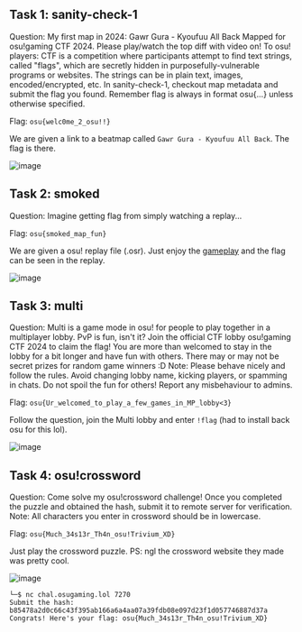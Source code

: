 ## Task 1: sanity-check-1
Question: My first map in 2024: Gawr Gura - Kyoufuu All Back
Mapped for osu!gaming CTF 2024. Please play/watch the top diff with video on!
To osu! players: CTF is a competition where participants attempt to find text strings, called "flags", which are secretly hidden in purposefully-vulnerable programs or websites. The strings can be in plain text, images, encoded/encrypted, etc.
In sanity-check-1, checkout map metadata and submit the flag you found. Remember flag is always in format osu{...} unless otherwise specified.

Flag: `osu{welc0me_2_osu!!}`

We are given a link to a beatmap called `Gawr Gura - Kyoufuu All Back`. The flag is there.

![image](https://github.com/warlocksmurf/onlinectf-writeups/assets/121353711/5132a901-afdb-437f-a0f9-eba642512920)

## Task 2: smoked
Question: Imagine getting flag from simply watching a replay...

Flag: `osu{smoked_map_fun}`

We are given a osu! replay file (.osr). Just enjoy the [gameplay](https://link.issou.best/PK1Tr3) and the flag can be seen in the replay.

![image](https://github.com/warlocksmurf/onlinectf-writeups/assets/121353711/9cc11079-5ac7-4559-b1b7-ff576af6ac9d)

## Task 3: multi
Question: Multi is a game mode in osu! for people to play together in a multiplayer lobby. PvP is fun, isn't it?
Join the official CTF lobby osu!gaming CTF 2024 to claim the flag! You are more than welcomed to stay in the lobby for a bit longer and have fun with others. There may or may not be secret prizes for random game winners :D Note: Please behave nicely and follow the rules. Avoid changing lobby name, kicking players, or spamming in chats. Do not spoil the fun for others! Report any misbehaviour to admins.

Flag: `osu{Ur_welcomed_to_play_a_few_games_in_MP_lobby<3}`

Follow the question, join the Multi lobby and enter `!flag` (had to install back osu for this lol).

![image](https://github.com/warlocksmurf/onlinectf-writeups/assets/121353711/9106b9d7-7ccb-40ba-ad4a-4f5757aae8fd)

## Task 4: osu!crossword
Question: Come solve my osu!crossword challenge! Once you completed the puzzle and obtained the hash, submit it to remote server for verification. Note: All characters you enter in crossword should be in lowercase.

Flag: `osu{Much_34s13r_Th4n_osu!Trivium_XD}`

Just play the crossword puzzle. PS: ngl the crossword website they made was pretty cool.

![image](https://github.com/warlocksmurf/onlinectf-writeups/assets/121353711/0f1499fe-15e1-464b-8b01-fe637f058e8f)

```
└─$ nc chal.osugaming.lol 7270
Submit the hash: b85478a2d0c66c43f395ab166a6a4aa07a39fdb08e097d23f1d057746887d37a
Congrats! Here's your flag: osu{Much_34s13r_Th4n_osu!Trivium_XD}
```
